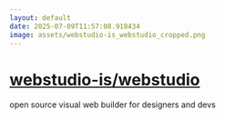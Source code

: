 ```yaml
---
layout: default
date: 2025-07-09T11:57:08.918434
image: assets/webstudio-is_webstudio_cropped.png
---
```


# [webstudio-is/webstudio](https://github.com/webstudio-is/webstudio)

open source visual web builder for designers and devs
